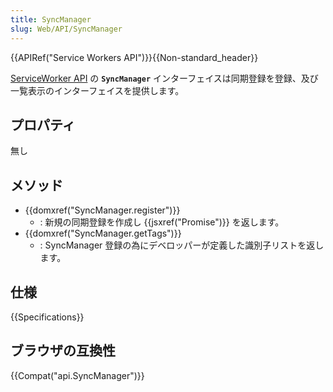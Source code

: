 ```yaml
---
title: SyncManager
slug: Web/API/SyncManager
---
```


{{APIRef("Service Workers API")}}{{Non-standard_header}}

[ServiceWorker API](/ja/docs/Web/API/ServiceWorker_API) の **`SyncManager`** インターフェイスは同期登録を登録、及び一覧表示のインターフェイスを提供します。

## プロパティ

無し

## メソッド

- {{domxref("SyncManager.register")}}
  - : 新規の同期登録を作成し {{jsxref("Promise")}} を返します。
- {{domxref("SyncManager.getTags")}}
  - : SyncManager 登録の為にデベロッパーが定義した識別子リストを返します。

## 仕様

{{Specifications}}

## ブラウザの互換性

{{Compat("api.SyncManager")}}
